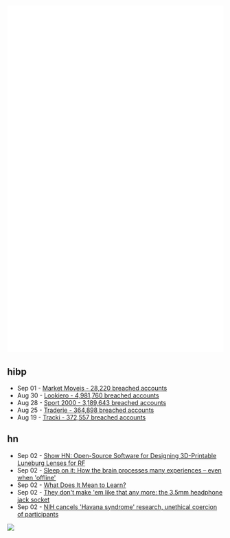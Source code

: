 ![Metrics](https://raw.githubusercontent.com/phixion/phixion/master/metrics.svg)

## hibp

<!--
for https://github.com/phixion/phixion/blob/main/.github/workflows/feeds.yml
-->
<!--START_SECTION:haveibeenpwnd-->
- Sep 01 - [Market Moveis - 28,220 breached accounts](https://haveibeenpwned.com/PwnedWebsites#MarketMoveis)
- Aug 30 - [Lookiero - 4,981,760 breached accounts](https://haveibeenpwned.com/PwnedWebsites#Lookiero)
- Aug 28 - [Sport 2000 - 3,189,643 breached accounts](https://haveibeenpwned.com/PwnedWebsites#Sport2000)
- Aug 25 - [Traderie - 364,898 breached accounts](https://haveibeenpwned.com/PwnedWebsites#Traderie)
- Aug 19 - [Tracki - 372,557 breached accounts](https://haveibeenpwned.com/PwnedWebsites#Tracki)
<!--END_SECTION:haveibeenpwnd-->

## hn

<!--
for https://github.com/phixion/phixion/blob/main/.github/workflows/feeds.yml
-->
<!--START_SECTION:hn-->
- Sep 02 - [Show HN: Open-Source Software for Designing 3D-Printable Luneburg Lenses for RF](https://github.com/jboirazian/LuneForge)
- Sep 02 - [Sleep on it: How the brain processes many experiences – even when 'offline'](https://news.yale.edu/2024/08/14/sleep-it-how-brain-processes-many-experiences-even-when-offline)
- Sep 02 - [What Does It Mean to Learn?](https://www.newyorker.com/culture/open-questions/what-does-it-really-mean-to-learn)
- Sep 02 - [They don't make 'em like that any more: the 3.5mm headphone jack socket](https://kevinboone.me/headphonejack.html)
- Sep 02 - [NIH cancels 'Havana syndrome' research, unethical coercion of participants](https://www.cnn.com/2024/08/30/health/nih-havana-syndrome-study/index.html)
<!--END_SECTION:hn-->

<!--
for https://yhype.me
-->
![](https://hit.yhype.me/github/profile?user_id=13013670)
